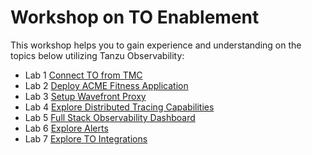 
# **Workshop on TO Enablement**

This workshop helps you to gain experience and understanding on the topics below utilizing Tanzu Observability: 

- Lab 1 [Connect TO from TMC](./TO-Lab-Module-1.md)
- Lab 2 [Deploy ACME Fitness Application](./TO-Lab-Module-2.md)
- Lab 3 [Setup Wavefront Proxy](./TO-Lab-Module-3.md)
- Lab 4 [Explore Distributed Tracing Capabilities](./TO-Lab-Module-4.md)
- Lab 5 [Full Stack Observability Dashboard](./TO-Lab-Module-5.md)
- Lab 6 [Explore Alerts](./TO-Lab-Module-6.md)
- Lab 7 [Explore TO Integrations](./TO-Lab-Module-7.md)
